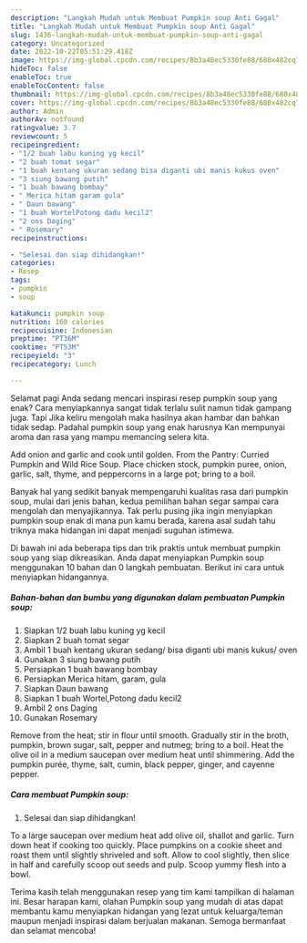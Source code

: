 ```yaml
---
description: "Langkah Mudah untuk Membuat Pumpkin soup Anti Gagal"
title: "Langkah Mudah untuk Membuat Pumpkin soup Anti Gagal"
slug: 1436-langkah-mudah-untuk-membuat-pumpkin-soup-anti-gagal
category: Uncategorized
date: 2022-10-22T05:51:29.418Z
image: https://img-global.cpcdn.com/recipes/8b3a48ec5330fe88/680x482cq70/pumpkin-soup-foto-resep-utama.jpg
hideToc: false
enableToc: true
enableTocContent: false
thumbnail: https://img-global.cpcdn.com/recipes/8b3a48ec5330fe88/680x482cq70/pumpkin-soup-foto-resep-utama.jpg
cover: https://img-global.cpcdn.com/recipes/8b3a48ec5330fe88/680x482cq70/pumpkin-soup-foto-resep-utama.jpg
author: Admin
authorAv: notfound
ratingvalue: 3.7
reviewcount: 5
recipeingredient:
- "1/2 buah labu kuning yg kecil"
- "2 buah tomat segar"
- "1 buah kentang ukuran sedang bisa diganti ubi manis kukus oven"
- "3 siung bawang putih"
- "1 buah bawang bombay"
- " Merica hitam garam gula"
- " Daun bawang"
- "1 buah WortelPotong dadu kecil2"
- "2 ons Daging"
- " Rosemary"
recipeinstructions:

- "Selesai dan siap dihidangkan!"
categories:
- Resep
tags:
- pumpkin
- soup

katakunci: pumpkin soup 
nutrition: 160 calories
recipecuisine: Indonesian
preptime: "PT36M"
cooktime: "PT53M"
recipeyield: "3"
recipecategory: Lunch

---
```



Selamat pagi Anda sedang mencari inspirasi resep pumpkin soup yang enak? Cara menyiapkannya sangat tidak terlalu sulit namun tidak gampang juga. Tapi Jika keliru mengolah maka hasilnya akan hambar dan bahkan tidak sedap. Padahal pumpkin soup yang enak harusnya Kan mempunyai aroma dan rasa yang mampu memancing selera kita.


Add onion and garlic and cook until golden. From the Pantry: Curried Pumpkin and Wild Rice Soup. Place chicken stock, pumpkin puree, onion, garlic, salt, thyme, and peppercorns in a large pot; bring to a boil.

Banyak hal yang sedikit banyak mempengaruhi kualitas rasa dari pumpkin soup, mulai dari jenis bahan, kedua pemilihan bahan segar sampai cara mengolah dan menyajikannya. Tak perlu pusing jika ingin menyiapkan pumpkin soup enak di mana pun kamu berada, karena asal sudah tahu triknya maka hidangan ini dapat menjadi suguhan istimewa.


Di bawah ini ada beberapa tips dan trik praktis untuk membuat pumpkin soup yang siap dikreasikan. Anda dapat menyiapkan Pumpkin soup menggunakan 10 bahan dan 0 langkah pembuatan. Berikut ini cara untuk menyiapkan hidangannya.

<!--inarticleads1-->

##### Bahan-bahan dan bumbu yang digunakan dalam pembuatan Pumpkin soup:

1. Siapkan 1/2 buah labu kuning yg kecil
1. Siapkan 2 buah tomat segar
1. Ambil 1 buah kentang ukuran sedang/ bisa diganti ubi manis kukus/ oven
1. Gunakan 3 siung bawang putih
1. Persiapkan 1 buah bawang bombay
1. Persiapkan  Merica hitam, garam, gula
1. Siapkan  Daun bawang
1. Siapkan 1 buah Wortel,Potong dadu kecil2
1. Ambil 2 ons Daging
1. Gunakan  Rosemary


Remove from the heat; stir in flour until smooth. Gradually stir in the broth, pumpkin, brown sugar, salt, pepper and nutmeg; bring to a boil. Heat the olive oil in a medium saucepan over medium heat until shimmering. Add the pumpkin purée, thyme, salt, cumin, black pepper, ginger, and cayenne pepper. 

<!--inarticleads2-->

##### Cara membuat Pumpkin soup:


1. Selesai dan siap dihidangkan!

To a large saucepan over medium heat add olive oil, shallot and garlic. Turn down heat if cooking too quickly. Place pumpkins on a cookie sheet and roast them until slightly shriveled and soft. Allow to cool slightly, then slice in half and carefully scoop out seeds and pulp. Scoop yummy flesh into a bowl. 

Terima kasih telah menggunakan resep yang tim kami tampilkan di halaman ini. Besar harapan kami, olahan Pumpkin soup yang mudah di atas dapat membantu kamu menyiapkan hidangan yang lezat untuk keluarga/teman maupun menjadi inspirasi dalam berjualan makanan. Semoga bermanfaat dan selamat mencoba!
